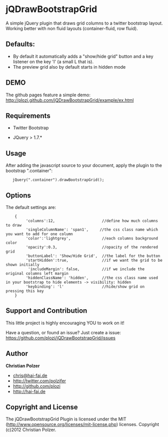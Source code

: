 jQDrawBootstrapGrid
===================

A simple jQuery plugin that draws grid columns to a twitter bootstrap layout. Working better with non fluid layouts (container-fluid, row fluid).


Defaults:
--------
+  By default it automatically adds a "show/hide grid" button and a key listener on the key 'l' (a small L that is).
+  The preview grid also by default starts in hidden mode


DEMO
----
The github pages feature a simple demo: http://plozi.github.com/jQDrawBootstrapGrid/example/ex.html


Requirements
------------
+ Twitter Bootstrap

+ JQuery > 1.7.*

Usage
-----
 After adding the javascript source to your document,
 apply the plugin to the bootstrap ".container":

 ~~~~~~
    jQuery(".container").drawBootstrapGrid();
 ~~~~~~

Options
-------
The default settings are:
~~~~~~
    {
         'columns':12,                     //define how much columns to draw
         'singleColumnName': 'span1',     //the css class name which you want to add for one column
         'color':'lightgrey',              //each columns background color
         'opacity':0.3,                    //opacity of the rendered grid
         'buttonLabel': 'Show/Hide Grid',  //the label for the button
         'startHidden':true,               //if we want the grid to be shown initially
          'includeMargin': false,          //if we include the original columns left margin
         'hiddenClassName': 'hidden',      //the css class name used in your bootstrap to hide elements -> visibility: hidden
         'keybinding': 'l'                 //hide/show grid on pressing this key
    }
~~~~~~

Support and Contribution
------------------------
This little project is highly encouraging YOU to work on it!

Have a question, or found an issue? Just create a issue: https://github.com/plozi/jQDrawBootstrapGrid/issues


Author
-------

**Christian Polzer**

+ chris@hai-fai.de
+ http://twitter.com/polzifer
+ http://github.com/plozi
+ http://hai-fai.de



Copyright and License
---------------------

The jQDrawBootstrapGrid Plugin is  licensed under the MIT (http://www.opensource.org/licenses/mit-license.php) licenses. Copyright (c)2012 Christian Polzer.